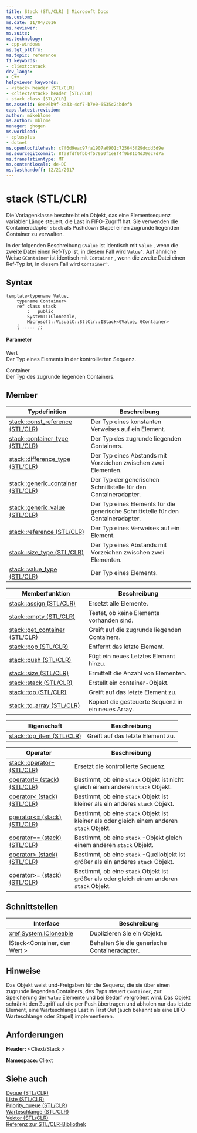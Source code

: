 ```yaml
---
title: Stack (STL/CLR) | Microsoft Docs
ms.custom: 
ms.date: 11/04/2016
ms.reviewer: 
ms.suite: 
ms.technology:
- cpp-windows
ms.tgt_pltfrm: 
ms.topic: reference
f1_keywords:
- cliext::stack
dev_langs:
- C++
helpviewer_keywords:
- <stack> header [STL/CLR]
- <cliext/stack> header [STL/CLR]
- stack class [STL/CLR]
ms.assetid: 6ee96b9f-8a33-4cf7-b7e0-6535c24bdefb
caps.latest.revision: 
author: mikeblome
ms.author: mblome
manager: ghogen
ms.workload:
- cplusplus
- dotnet
ms.openlocfilehash: c7f6d9eac97fa1907a0901c725645f29dcdd5d9e
ms.sourcegitcommit: 8fa8fdf0fbb4f57950f1e8f4f9b81b4d39ec7d7a
ms.translationtype: MT
ms.contentlocale: de-DE
ms.lasthandoff: 12/21/2017
---
```

# <a name="stack-stlclr"></a>stack (STL/CLR)
Die Vorlagenklasse beschreibt ein Objekt, das eine Elementsequenz variabler Länge steuert, die Last in FIFO-Zugriff hat. Sie verwenden die Containeradapter `stack` als Pushdown Stapel einen zugrunde liegenden Container zu verwalten.  
  
 In der folgenden Beschreibung `GValue` ist identisch mit `Value` , wenn die zweite Datei einen Ref-Typ ist, in diesem Fall wird `Value^`. Auf ähnliche Weise `GContainer` ist identisch mit `Container` , wenn die zweite Datei einen Ref-Typ ist, in diesem Fall wird `Container^`.  
  
## <a name="syntax"></a>Syntax  
  
```  
template<typename Value,  
    typename Container>  
    ref class stack  
        :   public  
        System::ICloneable,  
        Microsoft::VisualC::StlClr::IStack<GValue, GContainer>  
    { ..... };  
```  
  
#### <a name="parameters"></a>Parameter  
 Wert  
 Der Typ eines Elements in der kontrollierten Sequenz.  
  
 Container  
 Der Typ des zugrunde liegenden Containers.  
  
## <a name="members"></a>Member  
  
|Typdefinition|Beschreibung|  
|---------------------|-----------------|  
|[stack::const_reference (STL/CLR)](../dotnet/stack-const-reference-stl-clr.md)|Der Typ eines konstanten Verweises auf ein Element.|  
|[stack::container_type (STL/CLR)](../dotnet/stack-container-type-stl-clr.md)|Der Typ des zugrunde liegenden Containers.|  
|[stack::difference_type (STL/CLR)](../dotnet/stack-difference-type-stl-clr.md)|Der Typ eines Abstands mit Vorzeichen zwischen zwei Elementen.|  
|[stack::generic_container (STL/CLR)](../dotnet/stack-generic-container-stl-clr.md)|Der Typ der generischen Schnittstelle für den Containeradapter.|  
|[stack::generic_value (STL/CLR)](../dotnet/stack-generic-value-stl-clr.md)|Der Typ eines Elements für die generische Schnittstelle für den Containeradapter.|  
|[stack::reference (STL/CLR)](../dotnet/stack-reference-stl-clr.md)|Der Typ eines Verweises auf ein Element.|  
|[stack::size_type (STL/CLR)](../dotnet/stack-size-type-stl-clr.md)|Der Typ eines Abstands mit Vorzeichen zwischen zwei Elementen.|  
|[stack::value_type (STL/CLR)](../dotnet/stack-value-type-stl-clr.md)|Der Typ eines Elements.|  
  
|Memberfunktion|Beschreibung|  
|---------------------|-----------------|  
|[stack::assign (STL/CLR)](../dotnet/stack-assign-stl-clr.md)|Ersetzt alle Elemente.|  
|[stack::empty (STL/CLR)](../dotnet/stack-empty-stl-clr.md)|Testet, ob keine Elemente vorhanden sind.|  
|[stack::get_container (STL/CLR)](../dotnet/stack-get-container-stl-clr.md)|Greift auf die zugrunde liegenden Containers.|  
|[stack::pop (STL/CLR)](../dotnet/stack-pop-stl-clr.md)|Entfernt das letzte Element.|  
|[stack::push (STL/CLR)](../dotnet/stack-push-stl-clr.md)|Fügt ein neues Letztes Element hinzu.|  
|[stack::size (STL/CLR)](../dotnet/stack-size-stl-clr.md)|Ermittelt die Anzahl von Elementen.|  
|[stack::stack (STL/CLR)](../dotnet/stack-stack-stl-clr.md)|Erstellt ein container-Objekt.|  
|[stack::top (STL/CLR)](../dotnet/stack-top-stl-clr.md)|Greift auf das letzte Element zu.|  
|[stack::to_array (STL/CLR)](../dotnet/stack-to-array-stl-clr.md)|Kopiert die gesteuerte Sequenz in ein neues Array.|  
  
|Eigenschaft|Beschreibung|  
|--------------|-----------------|  
|[stack::top_item (STL/CLR)](../dotnet/stack-top-item-stl-clr.md)|Greift auf das letzte Element zu.|  
  
|Operator|Beschreibung|  
|--------------|-----------------|  
|[stack::operator= (STL/CLR)](../dotnet/stack-operator-assign-stl-clr.md)|Ersetzt die kontrollierte Sequenz.|  
|[operator!= (stack) (STL/CLR)](../dotnet/operator-inequality-stack-stl-clr.md)|Bestimmt, ob eine `stack` Objekt ist nicht gleich einem anderen `stack` Objekt.|  
|[operator< (stack) (STL/CLR)](../dotnet/operator-less-than-stack-stl-clr.md)|Bestimmt, ob eine `stack` Objekt ist kleiner als ein anderes `stack` Objekt.|  
|[operator<= (stack) (STL/CLR)](../dotnet/operator-less-or-equal-stack-stl-clr.md)|Bestimmt, ob eine `stack` Objekt ist kleiner als oder gleich einem anderen `stack` Objekt.|  
|[operator== (stack) (STL/CLR)](../dotnet/operator-equality-stack-stl-clr.md)|Bestimmt, ob eine `stack` -Objekt gleich einem anderen `stack` Objekt.|  
|[operator> (stack) (STL/CLR)](../dotnet/operator-greater-than-stack-stl-clr.md)|Bestimmt, ob eine `stack` -Quellobjekt ist größer als ein anderes `stack` Objekt.|  
|[operator>= (stack) (STL/CLR)](../dotnet/operator-greater-or-equal-stack-stl-clr.md)|Bestimmt, ob eine `stack` Objekt ist größer als oder gleich einem anderen `stack` Objekt.|  
  
## <a name="interfaces"></a>Schnittstellen  
  
|Interface|Beschreibung|  
|---------------|-----------------|  
|<xref:System.ICloneable>|Duplizieren Sie ein Objekt.|  
|IStack\<Container, den Wert >|Behalten Sie die generische Containeradapter.|  
  
## <a name="remarks"></a>Hinweise  
 Das Objekt weist und-Freigaben für die Sequenz, die sie über einen zugrunde liegenden Containers, des Typs steuert `Container`, zur Speicherung der `Value` Elemente und bei Bedarf vergrößert wird. Das Objekt schränkt den Zugriff auf die per Push übertragen und abholen nur das letzte Element, eine Warteschlange Last in First Out (auch bekannt als eine LIFO-Warteschlange oder Stapel) implementieren.  
  
## <a name="requirements"></a>Anforderungen  
 **Header:** \<Cliext/Stack >  
  
 **Namespace:** Cliext  
  
## <a name="see-also"></a>Siehe auch  
 [Deque (STL/CLR)](../dotnet/deque-stl-clr.md)   
 [Liste (STL/CLR)](../dotnet/list-stl-clr.md)   
 [Priority_queue (STL/CLR)](../dotnet/priority-queue-stl-clr.md)   
 [Warteschlange (STL/CLR)](../dotnet/queue-stl-clr.md)   
 [Vektor (STL/CLR)](../dotnet/vector-stl-clr.md)   
 [Referenz zur STL/CLR-Bibliothek](../dotnet/stl-clr-library-reference.md)